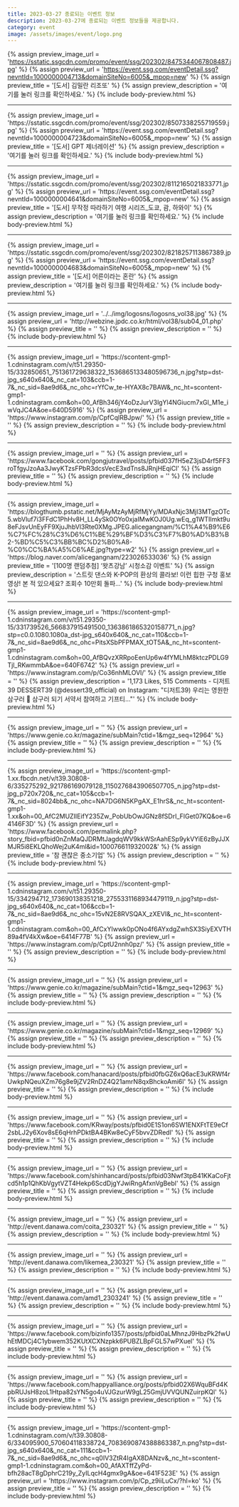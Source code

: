 ```yaml
---
title: 2023-03-27 종료되는 이벤트 정보
description: 2023-03-27에 종료되는 이벤트 정보들을 제공합니다.
category: event
image: /assets/images/event/logo.png
---
```

{% assign preview_image_url = 'https://sstatic.ssgcdn.com/promo/event/ssg/202302/8475344067808487.jpg' %}
{% assign preview_url = 'https://event.ssg.com/eventDetail.ssg?nevntId=1000000004713&domainSiteNo=6005&_mpop=new' %}
{% assign preview_title = '[도서] 김밀란 리조또' %}
{% assign preview_description = '여기를 눌러 링크를 확인하세요.' %}
{% include body-preview.html %}
<hr>{% assign preview_image_url = 'https://sstatic.ssgcdn.com/promo/event/ssg/202302/8507338255719559.jpg' %}
{% assign preview_url = 'https://event.ssg.com/eventDetail.ssg?nevntId=1000000004723&domainSiteNo=6005&_mpop=new' %}
{% assign preview_title = '[도서] GPT 제너레이션' %}
{% assign preview_description = '여기를 눌러 링크를 확인하세요.' %}
{% include body-preview.html %}
<hr>{% assign preview_image_url = 'https://sstatic.ssgcdn.com/promo/event/ssg/202302/8112165021833771.jpg' %}
{% assign preview_url = 'https://event.ssg.com/eventDetail.ssg?nevntId=1000000004641&domainSiteNo=6005&_mpop=new' %}
{% assign preview_title = '[도서] 무작정 따라하기 여행 시리즈_도쿄, 괌, 하와이' %}
{% assign preview_description = '여기를 눌러 링크를 확인하세요.' %}
{% include body-preview.html %}
<hr>{% assign preview_image_url = 'https://sstatic.ssgcdn.com/promo/event/ssg/202302/8218257113867389.jpg' %}
{% assign preview_url = 'https://event.ssg.com/eventDetail.ssg?nevntId=1000000004683&domainSiteNo=6005&_mpop=new' %}
{% assign preview_title = '[도서] 어른이라는 혼란' %}
{% assign preview_description = '여기를 눌러 링크를 확인하세요.' %}
{% include body-preview.html %}
<hr>{% assign preview_image_url = '../../img/logosns/logosns_vol38.jpg' %}
{% assign preview_url = 'http://webzine.jpdc.co.kr/html/vol38/sub04_01.php' %}
{% assign preview_title = '' %}
{% assign preview_description = '' %}
{% include body-preview.html %}
<hr>{% assign preview_image_url = 'https://scontent-gmp1-1.cdninstagram.com/v/t51.29350-15/332850651_751361729638322_1536865133480596736_n.jpg?stp=dst-jpg_s640x640&amp;_nc_cat=103&amp;ccb=1-7&amp;_nc_sid=8ae9d6&amp;_nc_ohc=rYfCw_te-HYAX8c7BAW&amp;_nc_ht=scontent-gmp1-1.cdninstagram.com&amp;oh=00_AfBh346jY4oDzJurV3lgYl4NGiucm7xGl_M1e_iwVqJC4A&amp;oe=640D5916' %}
{% assign preview_url = 'https://www.instagram.com/p/CpfCqlRBJpw/' %}
{% assign preview_title = '' %}
{% assign preview_description = '' %}
{% include body-preview.html %}
<hr>{% assign preview_image_url = '' %}
{% assign preview_url = 'https://www.facebook.com/gongjutravel/posts/pfbid037fH5eZ3jsD4rf5FF3roTfgyJzoAa3JwyKTzsFPbR3dcsVecE3xdTns8JRnjHEqiCl' %}
{% assign preview_title = '' %}
{% assign preview_description = '' %}
{% include body-preview.html %}
<hr>{% assign preview_image_url = 'https://blogthumb.pstatic.net/MjAyMzAyMjRfMjYy/MDAxNjc3MjI3MTgzOTc5.wbVluf7i3FFdC1PhHv8H_LL4ySk0OYo0xjaIMwKOJ0Ug.wEq_g1WTIlmkt9u8eFJsvUnEyFF9XjuJhbVl3Rte0XMg.JPEG.alicegangnam/%C1%A4%B9%E6%C7%FC%28%C3%D6%C1%BE%29%BF%D3%C3%F7%B0%AD%B3%B2-%BD%C5%C3%BB%BC%D2%B0%A8-%C0%CC%BA%A5%C6%AE.jpg?type=w2' %}
{% assign preview_url = 'https://blog.naver.com/alicegangnam/223026533036' %}
{% assign preview_title = '[100명 랜덤추첨] &lsquo;왓츠강남&rsquo; 시청소감 이벤트' %}
{% assign preview_description = '스트릿 댄스와 K-POP의 환상의 콜라보! 이런 힙한 구청 홍보영상! 본 적 있으세요? 조회수 10만회 돌파...' %}
{% include body-preview.html %}
<hr>{% assign preview_image_url = 'https://scontent-gmp1-1.cdninstagram.com/v/t51.29350-15/331739526_566837915491500_1363861865320158771_n.jpg?stp=c0.0.1080.1080a_dst-jpg_s640x640&amp;_nc_cat=110&amp;ccb=1-7&amp;_nc_sid=8ae9d6&amp;_nc_ohc=PitsXSbPFPMAX_tOT5A&amp;_nc_ht=scontent-gmp1-1.cdninstagram.com&amp;oh=00_AfBQvzXRRpoEenUp6w4fYMLhM8ktczPDLG9Tjl_RKwmmbA&amp;oe=640F6742' %}
{% assign preview_url = 'https://www.instagram.com/p/Co36nhMLOVl/' %}
{% assign preview_title = '' %}
{% assign preview_description = '1,173 Likes, 515 Comments - &#x1103;&#x1175;&#x110c;&#x1165;&#x1110;&#x1173;39 DESSERT39 (&#064;dessert39_official) on Instagram: &quot;&#xb514;&#xc800;&#xd2b8;39) &#xc6b0;&#xb9ac;&#xb294; &#xc601;&#xc6d0;&#xd55c; &#xc0bc;&#xad6c;&#xb7ec; &#x1f389; &#xc0bc;&#xad6c;&#xb7ec; &#xb418;&#xae30; &#xc11c;&#xc57d;&#xc11c; &#xcc38;&#xc5ec;&#xd558;&#xace0; &#xae30;&#xd504;&#xd2f0;...&quot;' %}
{% include body-preview.html %}
<hr>{% assign preview_image_url = '' %}
{% assign preview_url = 'https://www.genie.co.kr/magazine/subMain?ctid=1&mgz_seq=12964' %}
{% assign preview_title = '' %}
{% assign preview_description = '' %}
{% include body-preview.html %}
<hr>{% assign preview_image_url = 'https://scontent-gmp1-1.xx.fbcdn.net/v/t39.30808-6/335275292_921786169079128_1150276843906507705_n.jpg?stp=dst-jpg_p720x720&amp;_nc_cat=105&amp;ccb=1-7&amp;_nc_sid=8024bb&amp;_nc_ohc=NA7DG6N5KPgAX_E1hrS&amp;_nc_ht=scontent-gmp1-1.xx&amp;oh=00_AfC2MUZIIEifY235Zw_PobUbOwJGNz8fSDrI_FlGet07KQ&amp;oe=64146F3D' %}
{% assign preview_url = 'https://www.facebook.com/permalink.php?story_fbid=pfbid0nZnMaQJDRMtJagdqWV9kkWSrAahESp9ykVYiE6zByJJXMJR5i8EKLQhoWej2uK4ml&id=100076611932002&' %}
{% assign preview_title = '&#xcc38; &#xad1c;&#xcc2e;&#xc740; &#xc911;&#xc18c;&#xae30;&#xc5c5;' %}
{% assign preview_description = '' %}
{% include body-preview.html %}
<hr>{% assign preview_image_url = 'https://scontent-gmp1-1.cdninstagram.com/v/t51.29350-15/334294712_173690138351218_2755331168934479119_n.jpg?stp=dst-jpg_s640x640&amp;_nc_cat=106&amp;ccb=1-7&amp;_nc_sid=8ae9d6&amp;_nc_ohc=15vN2E8RVSQAX_zXEVI&amp;_nc_ht=scontent-gmp1-1.cdninstagram.com&amp;oh=00_AfCxYIwwk0pONo4f6AYxdgZwhSX3SiyEXVTH89a4fV4kXw&amp;oe=6414F77B' %}
{% assign preview_url = 'https://www.instagram.com/p/CptU2nnh0pz/' %}
{% assign preview_title = '' %}
{% assign preview_description = '' %}
{% include body-preview.html %}
<hr>{% assign preview_image_url = '' %}
{% assign preview_url = 'https://www.genie.co.kr/magazine/subMain?ctid=1&mgz_seq=12963' %}
{% assign preview_title = '' %}
{% assign preview_description = '' %}
{% include body-preview.html %}
<hr>{% assign preview_image_url = '' %}
{% assign preview_url = 'https://www.genie.co.kr/magazine/subMain?ctid=1&mgz_seq=12969' %}
{% assign preview_title = '' %}
{% assign preview_description = '' %}
{% include body-preview.html %}
<hr>{% assign preview_image_url = '' %}
{% assign preview_url = 'https://www.facebook.com/hanacard/posts/pfbid0fbGZ6xQ6acE3uKRWf4rUwkpNQeuXZm76g8e9jZV2RnDZ4Q21amrN8qxBhckoAmi6l' %}
{% assign preview_title = '' %}
{% assign preview_description = '' %}
{% include body-preview.html %}
<hr>{% assign preview_image_url = '' %}
{% assign preview_url = 'https://www.facebook.com/KRway/posts/pfbid0E1S1on6SW1ENXFtTE9eCf2sbLJ2y6Xov8sE6qHrhPDktBA4BKw8eCyF5bvvZDRedl' %}
{% assign preview_title = '' %}
{% assign preview_description = '' %}
{% include body-preview.html %}
<hr>{% assign preview_image_url = '' %}
{% assign preview_url = 'https://www.facebook.com/shinhancard/posts/pfbid03Nwf3tpB41KKaCoFjtcd5h1p1QhKbVgytVZT4Hekp6ScdDjgYJwiRngAfxnVgBebl' %}
{% assign preview_title = '' %}
{% assign preview_description = '' %}
{% include body-preview.html %}
<hr>{% assign preview_image_url = '' %}
{% assign preview_url = 'http://event.danawa.com/coita_230321' %}
{% assign preview_title = '' %}
{% assign preview_description = '' %}
{% include body-preview.html %}
<hr>{% assign preview_image_url = '' %}
{% assign preview_url = 'http://event.danawa.com/likemea_230321' %}
{% assign preview_title = '' %}
{% assign preview_description = '' %}
{% include body-preview.html %}
<hr>{% assign preview_image_url = '' %}
{% assign preview_url = 'http://event.danawa.com/amd1_2303241' %}
{% assign preview_title = '' %}
{% assign preview_description = '' %}
{% include body-preview.html %}
<hr>{% assign preview_image_url = '' %}
{% assign preview_url = 'https://www.facebook.com/bizinfo1357/posts/pfbid0aLMhnzJ9HbzPk2fwUhEtMDCj4C1ybwem352KUtXCXNzpkk6PUBZLBpFGL57wPXuel' %}
{% assign preview_title = '' %}
{% assign preview_description = '' %}
{% include body-preview.html %}
<hr>{% assign preview_image_url = '' %}
{% assign preview_url = 'https://www.facebook.com/happyalliance.org/posts/pfbid02X6WquBFd4KpbRUJsH8zoL1Htpa82sYN5go4uVJGzurW9gL25GmjUVVQUNZuirpKQl' %}
{% assign preview_title = '' %}
{% assign preview_description = '' %}
{% include body-preview.html %}
<hr>{% assign preview_image_url = 'https://scontent-gmp1-1.cdninstagram.com/v/t39.30808-6/334095900_570604118338724_7083690874388863387_n.png?stp=dst-jpg_s640x640&amp;_nc_cat=111&amp;ccb=1-7&amp;_nc_sid=8ae9d6&amp;_nc_ohc=q0IV3ZtR4IgAX8DANzv&amp;_nc_ht=scontent-gmp1-1.cdninstagram.com&amp;oh=00_AfAXTffZyPd-bfh28acT8gDphrC219y_ZyILqcH4gmx9gA&amp;oe=641F523E' %}
{% assign preview_url = 'https://www.instagram.com/p/Cp_z9iiLuCx/?hl=ko' %}
{% assign preview_title = '' %}
{% assign preview_description = '' %}
{% include body-preview.html %}